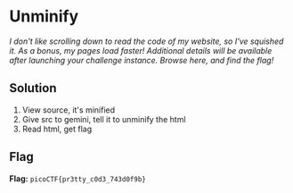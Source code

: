 # Unminify
*I don't like scrolling down to read the code of my website, so I've squished it. As a bonus, my pages load faster!*
*Additional details will be available after launching your challenge instance.*
*Browse here, and find the flag!*

## Solution
1. View source, it's minified
2. Give src to gemini, tell it to unminify the html
3. Read html, get flag


## Flag
**Flag:** `picoCTF{pr3tty_c0d3_743d0f9b}`
